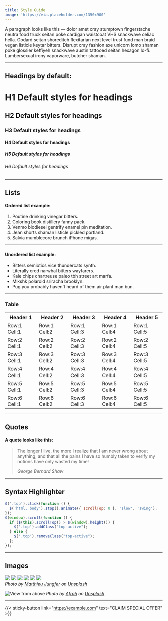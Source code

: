 ```yaml
---
title: Style Guide
image: 'https://via.placeholder.com/1350x900'
---
```


A paragraph looks like this — dolor amet cray stumptown fingerstache neutra food truck seitan poke cardigan waistcoat VHS snackwave celiac hella. Godard seitan shoreditch flexitarian next level trust fund man braid vegan listicle keytar bitters. Disrupt cray fashion axe unicorn lomo shaman poke glossier keffiyeh snackwave austin tattooed seitan hexagon lo-fi. Lumbersexual irony vaporware, butcher shaman.

***

## Headings by default:

# H1 Default styles for headings
## H2 Default styles for headings
### H3 Default styles for headings
#### H4 Default styles for headings
##### H5 Default styles for headings
###### H6 Default styles for headings

***

## Lists

#### Ordered list example:

1. Poutine drinking vinegar bitters.
2. Coloring book distillery fanny pack.
3. Venmo biodiesel gentrify enamel pin meditation.
4. Jean shorts shaman listicle pickled portland.
5. Salvia mumblecore brunch iPhone migas.

***

#### Unordered list example:

* Bitters semiotics vice thundercats synth.
* Literally cred narwhal bitters wayfarers.
* Kale chips chartreuse paleo tbh street art marfa.
* Mlkshk polaroid sriracha brooklyn.
* Pug you probably haven't heard of them air plant man bun.

***

### Table

<div class="table-container">
  <table>
    <tr><th>Header 1</th><th>Header 2</th><th>Header 3</th><th>Header 4</th><th>Header 5</th></tr>
    <tr><td>Row:1 Cell:1</td><td>Row:1 Cell:2</td><td>Row:1 Cell:3</td><td>Row:1 Cell:4</td><td>Row:1 Cell:5</td></tr>
    <tr><td>Row:2 Cell:1</td><td>Row:2 Cell:2</td><td>Row:2 Cell:3</td><td>Row:2 Cell:4</td><td>Row:2 Cell:5</td></tr>
    <tr><td>Row:3 Cell:1</td><td>Row:3 Cell:2</td><td>Row:3 Cell:3</td><td>Row:3 Cell:4</td><td>Row:3 Cell:5</td></tr>
    <tr><td>Row:4 Cell:1</td><td>Row:4 Cell:2</td><td>Row:4 Cell:3</td><td>Row:4 Cell:4</td><td>Row:4 Cell:5</td></tr>
    <tr><td>Row:5 Cell:1</td><td>Row:5 Cell:2</td><td>Row:5 Cell:3</td><td>Row:5 Cell:4</td><td>Row:5 Cell:5</td></tr>
    <tr><td>Row:6 Cell:1</td><td>Row:6 Cell:2</td><td>Row:6 Cell:3</td><td>Row:6 Cell:4</td><td>Row:6 Cell:5</td></tr>
  </table>
</div>

***

## Quotes

#### A quote looks like this:

> The longer I live, the more I realize that I am never wrong about anything, and that all the pains I have so humbly taken to verify my notions have only wasted my time!
>
> <cite>George Bernard Shaw</cite>

***

## Syntax Highlighter

``` js
$('.top').click(function () {
  $('html, body').stop().animate({ scrollTop: 0 }, 'slow', 'swing');
});
$(window).scroll(function () {
  if ($(this).scrollTop() > $(window).height()) {
    $('.top').addClass("top-active");
  } else {
    $('.top').removeClass("top-active");
  };
});
```

***

## Images

<div class="gallery-box">
  <div class="gallery">
    <img src="https://via.placeholder.com/800x800">
    <img src="https://via.placeholder.com/800x800">
    <img src="https://via.placeholder.com/800x800">
    <img src="https://via.placeholder.com/800x800">
    <img src="https://via.placeholder.com/800x800">
    <img src="https://via.placeholder.com/800x800">
  </div>
   <em>Photo by <a href="https://via.placeholder.com/800x800" target="_blank">Matthieu Jungfer</a> on <a href="https://via.placeholder.com/800x800" target="_blank">Unsplash</a></em>
</div>

![View from above](https://via.placeholder.com/800x800)
*Photo by [Afrah](https://via.placeholder.com/800x800) on [Unsplash](https://via.placeholder.com/800x800)*

***
{{< sticky-button link="https://example.com" text="CLAIM SPECIAL OFFER" >}}
